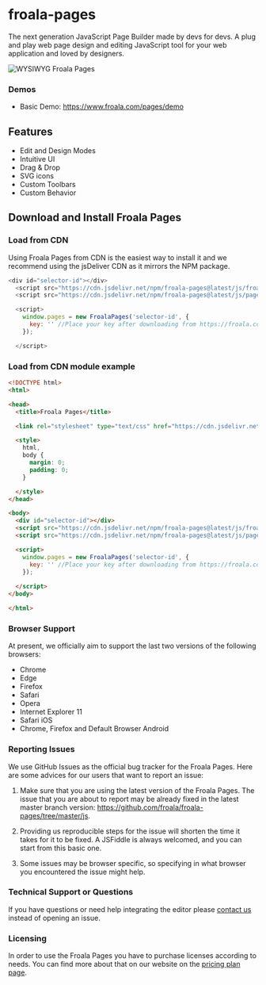 # froala-pages
The next generation JavaScript Page Builder made by devs for devs. A plug and play web page design and editing JavaScript tool for your web application and loved by designers.

![WYSIWYG Froala Pages](https://cdn0.froala.com/assets/design/pages/B/blocks-772f8bf7b5341845324b877006f65217.png)

### Demos
- Basic Demo: https://www.froala.com/pages/demo

## Features
- Edit and Design Modes
- Intuitive UI
- Drag & Drop
- SVG icons
- Custom Toolbars
- Custom Behavior

## Download and Install Froala Pages

### Load from CDN
Using Froala Pages from CDN is the easiest way to install it and we recommend using the jsDeliver CDN as it mirrors the NPM package. 
```js 
<div id="selector-id"></div>
  <script src="https://cdn.jsdelivr.net/npm/froala-pages@latest/js/froala_pages.min.js"></script>
  <script src="https://cdn.jsdelivr.net/npm/froala-pages@latest/js/pages_design_blocks_pkgd.min.js"></script>

  <script>
    window.pages = new FroalaPages('selector-id', {
      key: '' //Place your key after downloading from https://froala.com/pages
    });

  </script>
```
### Load from CDN module example
```html
<!DOCTYPE html>
<html>

<head>
  <title>Froala Pages</title>

  <link rel="stylesheet" type="text/css" href="https://cdn.jsdelivr.net/npm/froala-pages@latest/css/froala_pages.min.css">

  <style>
    html,
    body {
      margin: 0;
      padding: 0;
    }

  </style>
</head>

<body>
  <div id="selector-id"></div>
  <script src="https://cdn.jsdelivr.net/npm/froala-pages@latest/js/froala_pages.min.js"></script>
  <script src="https://cdn.jsdelivr.net/npm/froala-pages@latest/js/pages_design_blocks_pkgd.min.js"></script>

  <script>
    window.pages = new FroalaPages('selector-id', {
      key: '' //Place your key after downloading from https://froala.com/pages
    });
    
  </script>
</body>

</html>
```

### Browser Support

At present, we officially aim to support the last two versions of the following browsers:

- Chrome
- Edge
- Firefox
- Safari
- Opera
- Internet Explorer 11
- Safari iOS
- Chrome, Firefox and Default Browser Android


### Reporting Issues

We use GitHub Issues as the official bug tracker for the Froala Pages. Here are some advices for our users that want to report an issue:

1. Make sure that you are using the latest version of the Froala Pages. The issue that you are about to report may be already fixed in the latest master branch version: https://github.com/froala/froala-pages/tree/master/js.

2. Providing us reproducible steps for the issue will shorten the time it takes for it to be fixed. A JSFiddle is always welcomed, and you can start from this basic one.

3. Some issues may be browser specific, so specifying in what browser you encountered the issue might help.


### Technical Support or Questions
If you have questions or need help integrating the editor please [contact us](https://www.froala.com/pages/contact) instead of opening an issue.


### Licensing
In order to use the Froala Pages you have to purchase licenses according to needs. You can find more about that on our website on the [pricing plan page](https://www.froala.com/pages/pricing).